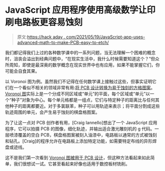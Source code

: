 # JavaScript 应用程序使用高级数学让印刷电路板更容易蚀刻

> 原文:[https://hack aday . com/2021/05/19/JavaScript-app-uses-advanced-math-to-make-PCB-easy-to-etch/](https://hackaday.com/2021/05/19/javascript-app-uses-advanced-math-to-make-pcbs-easier-to-etch/)

我们都记得我们上过的各种数学课中的一系列问题，当无法理解一个困难的概念时，沮丧会溢出到经典问题中，“在现实生活中，我什么时候需要知道这个？”但众所周知，即使是最深奥的数学概念在现实世界中也有应用，如果不能掌握它们，你可能会自食其果。

以 Voronoi 图为例。虽然我们不记得在任何数学课上接触过这些，但事实证明它们在一个看似不相关的领域非常有用:[将 PCB 设计转换为易于蚀刻的方格图案](https://github.com/caiannello/jsVoronoiPCB)。 [Voronoi 图](https://en.wikipedia.org/wiki/Voronoi_diagram)实际上是一个分成不同区域或“单元”的平面，每个区域或“单元”以一个“种子”对象为中心。每个单元格都是一组点，它们与特定种子的距离比与任何其他种子的距离都要近。对于多氯联苯，种子可以用轨迹来表示；将平面分割成这些轨迹周围的单元，会产生易于蚀刻的棋盘格图案。

为了让这一点对 PCB 创作者有用，[Craig Iannello]想出了一个 JavaScript 应用程序，它可以拍摄 PCB 的图像，细化轨迹，并输出适合激光雕刻机的 g 代码。一层喷漆覆盖的空白 PCB，棋盘格图案被刻入油漆中，电路板以通常的方式被蚀刻和钻孔。[Craig]的程序允许在电路板上添加特定功能，如需要特定布线的异形焊盘或迹线。

这不是我们第一次看到 [Voronoi 图被用于 PCB 设计](https://hackaday.com/2020/07/31/transform-kicad-design-to-patchwork-for-isolation-routing/)，但这种方法看起来如此简单，我们很想试一试。它甚至看起来好像也适用于数控板材铣削。